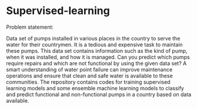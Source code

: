 # Supervised-learning
Problem statement:

Data set of pumps installed in various places in the country to serve the water for their countrymen. It is a tedious and expensive task to maintain these pumps. This data set contains information such as the kind of pump, when it was installed, and how it is managed. Can you predict which pumps require repairs and which are not functional by using the given data set? A smart understanding of water point failure can improve maintenance operations and ensure that clean and safe water is available to these communities. The repository contains codes for training supervised learning models and some ensemble machine learning models to classify and predict functional and non-functional pumps in a country based on data available.
